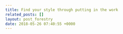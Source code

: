 ```yaml
---
title: Find your style through putting in the work
related_posts: []
layout: post_forestry
date: 2018-05-26 07:40:55 +0000
---
```


